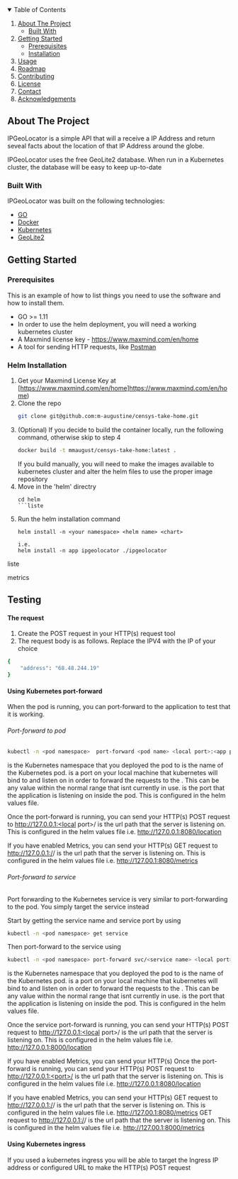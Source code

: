 <!-- TABLE OF CONTENTS -->
<details open="open">
  <summary>Table of Contents</summary>
  <ol>
    <li>
      <a href="#about-the-project">About The Project</a>
      <ul>
        <li><a href="#built-with">Built With</a></li>
      </ul>
    </li>
    <li>
      <a href="#getting-started">Getting Started</a>
      <ul>
        <li><a href="#prerequisites">Prerequisites</a></li>
        <li><a href="#installation">Installation</a></li>
      </ul>
    </li>
    <li><a href="#usage">Usage</a></li>
    <li><a href="#roadmap">Roadmap</a></li>
    <li><a href="#contributing">Contributing</a></li>
    <li><a href="#license">License</a></li>
    <li><a href="#contact">Contact</a></li>
    <li><a href="#acknowledgements">Acknowledgements</a></li>
  </ol>
</details>



<!-- ABOUT THE PROJECT -->
## About The Project

IPGeoLocator is a simple API that will a receive a IP Address and return seveal facts about the location of that IP Address around the globe.

IPGeoLocator uses the free GeoLite2 database. When run in a Kubernetes cluster, the database will be easy to keep up-to-date

### Built With

IPGeoLocator was built on the following technologies:
* [GO](https://golang.org/)
* [Docker](https://www.docker.com/)
* [Kubernetes](https://kubernetes.io/)
* [GeoLite2](https://www.maxmind.com/en/home)



<!-- GETTING STARTED -->
## Getting Started

### Prerequisites

This is an example of how to list things you need to use the software and how to install them.
* GO >= 1.11
* In order to use the helm deployment, you will need a working kubernetes cluster
* A Maxmind license key - https://www.maxmind.com/en/home
* A tool for sending HTTP requests, like [Postman](https://www.postman.com/downloads/)

### Helm  Installation

1. Get your Maxmind License Key at [https://www.maxmind.com/en/home]https://www.maxmind.com/en/home)
2. Clone the repo
   ```sh
   git clone git@github.com:m-augustine/censys-take-home.git
   ```
3. (Optional) If you decide to build the container locally, run the following command, otherwise skip to step 4
   ```sh
   docker build -t mmaugust/censys-take-home:latest .
   ```
   If you build manually, you will need to make the images available to kubernetes cluster and alter the helm files to use the proper image repository
4. Move in the 'helm' directry
   ```JS
   cd helm
   ```liste
5. Run the helm installation command
   ```JS
   helm install -n <your namespace> <helm name> <chart>
   
   i.e.
   helm install -n app ipgeolocator ./ipgeolocator
   ```
liste
<!-- USAGE EXAMPLES -->metrics
## Testing

#### The request
1. Create the POST request in your HTTP(s) request tool
2. The request body is as follows. Replace the IPV4 with the IP of your choice
```sh
{
	"address": "68.48.244.19"
}
   ```
 #### Using Kubernetes port-forward
When the pod is running, you can port-forward to the application to test that it is working. 

###### Port-forward to pod
```sh
kubectl -n <pod namespace>  port-forward <pod name> <local port>:<app port>
   ```
<pod namepsace>  is the Kubernetes namespace that you deployed the pod to
<pod name>  is the name of the Kubernetes pod.
<local port> is a port on your local machine that kubernetes will bind to and listen on in order to forward the requests to the <app port>. This can be any value within the normal range that isnt currently in use. 
<app port>  is the port that the application is listening on inside the pod. This is configured in the helm values file.
  
 Once the port-forward is running, you can send your HTTP(s) POST request to http://127.0.0.1:<local port>/<app url path>
  <app url path> is the url path that the server is listening on. This is configured in the helm values file
  i.e.   http://127.0.0.1:8080/location
  
  If you have enabled Metrics, you can send your HTTP(s) GET request to http://127.0.0.1:/<local port>/<metrics url path>
  <metrics url path> is the url path that the server is listening on. This is configured in the helm values file
  i.e. http://127.00.1:8080/metrics



###### Port-forward to service

Port forwarding to the Kubernetes service is very similar to port-forwarding to the pod. You simply target the service instead

Start by getting the service name and service port by using
```sh
kubectl -n <pod namespace> get service
   ```
   
 Then port-forward to the service using
 ```sh
kubectl -n <pod namespace> port-forward svc/<service name> <local port>:<service port>
   ```
     
<pod namepsace>  is the Kubernetes namespace that you deployed the pod to
<pod name>  is the name of the Kubernetes pod.
<local port> is a port on your local machine that kubernetes will bind to and listen on in order to forward the requests to the <app port>. This can be any value within the normal range that isnt currently in use. 
<service port>  is the port that the application is listening on inside the pod. This is configured in the helm values file.
  
 Once the service port-forward is running, you can send your HTTP(s) POST request to http://127.0.0.1:<local port>/<app url path>
  <app url path> is the url path that the server is listening on. This is configured in the helm values file
  i.e.   http://127.0.0.1:8000/location
  
  If you have enabled Metrics, you can send your HTTP(s)  Once the port-forward is running, you can send your HTTP(s) POST request to http://127.0.0.1:<port>/<app url path>
  <app url path> is the url path that the server is listening on. This is configured in the helm values file
  i.e.   http://127.0.0.1:8080/location
  
  If you have enabled Metrics, you can send your HTTP(s) GET request to http://127.0.0.1:/<port>/<metrics url path>
  <metrics url path> is the url path that the server is listening on. This is configured in the helm values file
  i.e. http://127.00.1:8080/metrics
GET request to http://127.0.0.1:/<local port>/<metrics url path>
  <metrics url path> is the url path that the server is listening on. This is configured in the helm values file
  i.e. http://127.00.1:8000/metrics


#### Using Kubernetes ingress

If you used a kubernetes ingress you will be able to target the Ingress IP address or configured URL  to make the HTTP(s) POST request



